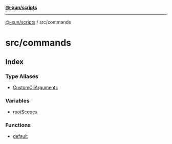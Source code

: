 [**@-xun/scripts**](../../README.md)

***

[@-xun/scripts](../../README.md) / src/commands

# src/commands

## Index

### Type Aliases

- [CustomCliArguments](type-aliases/CustomCliArguments.md)

### Variables

- [rootScopes](variables/rootScopes.md)

### Functions

- [default](functions/default.md)

